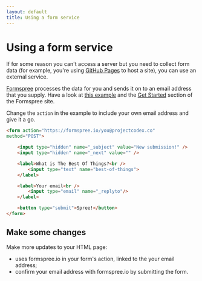 ```yaml
---
layout: default
title: Using a form service
---
```


# Using a form service

If for some reason you can't access a server but you need to collect form data (for example, you're using [GitHub Pages](https://pages.github.com/) to host a site), you can use an external service.

[Formspree](https://formspree.io/) processes the data for you and sends it on to an email address that you supply. Have a look at [this example](formspree.html) and the [Get Started](https://formspree.io/#getstarted) section of the Formspree site.

Change the `action` in the example to include your own email address and give it a go.

```html
<form action="https://formspree.io/you@projectcodex.co"
method="POST">

    <input type="hidden" name="_subject" value="New submission!" />
    <input type="hidden" name="_next" value="" />

    <label>What is The Best Of Things?<br />
        <input type="text" name="best-of-things">
    </label>

    <label>Your email<br />
        <input type="email" name="_replyto"/>
    </label>

    <button type="submit">Spree!</button>
</form>
```

## Make some changes

Make more updates to your HTML page:

* uses formspree.io in your form's action, linked to the your email address;
* confirm your email address with formspree.io by submitting the form.
